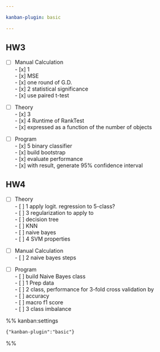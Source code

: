 ```yaml
---

kanban-plugin: basic

---
```


## HW3

- [ ] Manual Calculation<br>- [x] 1<br>	- [x] MSE<br>	- [x] one round of G.D.<br>- [x] 2 statistical significance<br>	- [x] use paired t-test
- [ ] Theory<br>- [x] 3<br>- [x] 4 Runtime of RankTest<br>	- [x] expressed as a function of the number of objects
- [ ] Program<br>- [x] 5 binary classifier<br>	- [x] build bootstrap<br>	- [x] evaluate performance<br>	- [x] with result, generate 95% confidence interval


## HW4

- [ ] Theory<br>- [ ] 1 apply logit. regression to 5-class?<br>- [ ] 3 regularization to apply to<br>	- [ ] decision tree<br>	- [ ] KNN<br>	- [ ] naive bayes<br>- [ ] 4 SVM properties
- [ ] Manual Calculation<br>- [ ] 2 naive bayes steps
- [ ] Program<br>- [ ] build Naive Bayes class<br>	- [ ] 1 Prep data<br>	- [ ] 2 class, performance for 3-fold cross validation by<br>		- [ ] accuracy<br>		- [ ] macro f1 score<br>	- [ ] 3 class imbalance




%% kanban:settings
```
{"kanban-plugin":"basic"}
```
%%